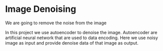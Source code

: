 # Image Denoising
We are going to remove the noise from the image

In this project we use autoencoder to denoise the image. Autoencoder are artificial neural network that are used to data encoding. 
Here we use noisy image as input and provide denoise data of that image as output.

 
